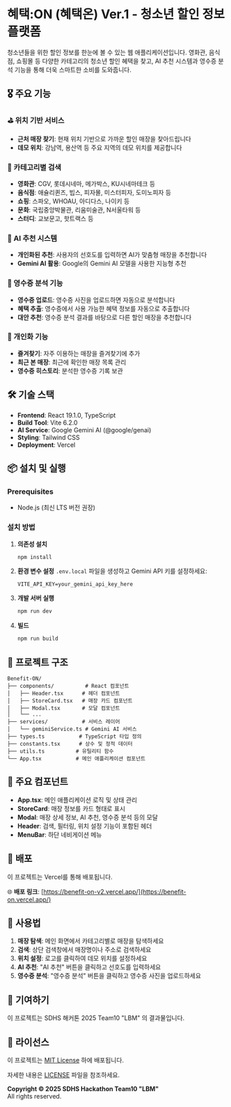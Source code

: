 # 혜택:ON (혜택온) Ver.1 - 청소년 할인 정보 플랫폼

청소년들을 위한 할인 정보를 한눈에 볼 수 있는 웹 애플리케이션입니다. 영화관, 음식점, 쇼핑몰 등 다양한 카테고리의 청소년 할인 혜택을 찾고, AI 추천 시스템과 영수증 분석 기능을 통해 더욱 스마트한 소비를 도와줍니다.

## 🎖️ 주요 기능

### ⛳ 위치 기반 서비스
- **근처 매장 찾기**: 현재 위치 기반으로 가까운 할인 매장을 찾아드립니다
- **데모 위치**: 강남역, 용산역 등 주요 지역의 데모 위치를 제공합니다

### 🎯 카테고리별 검색
- **영화관**: CGV, 롯데시네마, 메가박스, KU시네마테크 등
- **음식점**: 애슐리퀸즈, 빕스, 피자몰, 미스터피자, 도미노피자 등
- **쇼핑**: 스파오, WHOAU, 아디다스, 나이키 등
- **문화**: 국립중앙박물관, 리움미술관, N서울타워 등
- **스터디**: 교보문고, 핫트랙스 등

### 🪩 AI 추천 시스템
- **개인화된 추천**: 사용자의 선호도를 입력하면 AI가 맞춤형 매장을 추천합니다
- **Gemini AI 활용**: Google의 Gemini AI 모델을 사용한 지능형 추천

### 📸 영수증 분석 기능
- **영수증 업로드**: 영수증 사진을 업로드하면 자동으로 분석합니다
- **혜택 추출**: 영수증에서 사용 가능한 혜택 정보를 자동으로 추출합니다
- **대안 추천**: 영수증 분석 결과를 바탕으로 다른 할인 매장을 추천합니다

### 💾 개인화 기능
- **즐겨찾기**: 자주 이용하는 매장을 즐겨찾기에 추가
- **최근 본 매장**: 최근에 확인한 매장 목록 관리
- **영수증 히스토리**: 분석한 영수증 기록 보관

## 🛠 기술 스택

- **Frontend**: React 19.1.0, TypeScript
- **Build Tool**: Vite 6.2.0
- **AI Service**: Google Gemini AI (@google/genai)
- **Styling**: Tailwind CSS
- **Deployment**: Vercel

## 📦 설치 및 실행

### Prerequisites
- Node.js (최신 LTS 버전 권장)

### 설치 방법

1. **의존성 설치**
   ```bash
   npm install
   ```

2. **환경 변수 설정**
   `.env.local` 파일을 생성하고 Gemini API 키를 설정하세요:
   ```
   VITE_API_KEY=your_gemini_api_key_here
   ```

3. **개발 서버 실행**
   ```bash
   npm run dev
   ```

4. **빌드**
   ```bash
   npm run build
   ```

## 🔧 프로젝트 구조

```
Benefit-ON/
├── components/          # React 컴포넌트
│   ├── Header.tsx      # 헤더 컴포넌트
│   ├── StoreCard.tsx   # 매장 카드 컴포넌트
│   ├── Modal.tsx       # 모달 컴포넌트
│   └── ...
├── services/           # 서비스 레이어
│   └── geminiService.ts # Gemini AI 서비스
├── types.ts           # TypeScript 타입 정의
├── constants.tsx      # 상수 및 정적 데이터
├── utils.ts          # 유틸리티 함수
└── App.tsx           # 메인 애플리케이션 컴포넌트
```

## 🎨 주요 컴포넌트

- **App.tsx**: 메인 애플리케이션 로직 및 상태 관리
- **StoreCard**: 매장 정보를 카드 형태로 표시
- **Modal**: 매장 상세 정보, AI 추천, 영수증 분석 등의 모달
- **Header**: 검색, 필터링, 위치 설정 기능이 포함된 헤더
- **MenuBar**: 하단 네비게이션 메뉴

## 🚀 배포

이 프로젝트는 Vercel를 통해 배포됩니다.

🌐 **배포 링크**: [https://benefit-on-v2.vercel.app/](https://benefit-on.vercel.app/)

## 📱 사용법

1. **매장 탐색**: 메인 화면에서 카테고리별로 매장을 탐색하세요
2. **검색**: 상단 검색창에서 매장명이나 주소로 검색하세요
3. **위치 설정**: 로고를 클릭하여 데모 위치를 설정하세요
4. **AI 추천**: "AI 추천" 버튼을 클릭하고 선호도를 입력하세요
5. **영수증 분석**: "영수증 분석" 버튼을 클릭하고 영수증 사진을 업로드하세요

## 🤝 기여하기

이 프로젝트는 SDHS 해커톤 2025 Team10 "LBM" 의 결과물입니다.

## 📄 라이선스

이 프로젝트는 [MIT License](LICENSE) 하에 배포됩니다.

자세한 내용은 [LICENSE](LICENSE) 파일을 참조하세요.

**Copyright © 2025 SDHS Hackathon Team10 "LBM"**  
All rights reserved.
